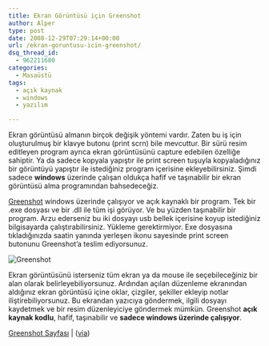 ```yaml
---
title: Ekran Görüntüsü için Greenshot
author: Alper
type: post
date: 2008-12-29T07:29:14+00:00
url: /ekran-goruntusu-icin-greenshot/
dsq_thread_id:
  - 962211680
categories:
  - Masaüstü
tags:
  - açık kaynak
  - windows
  - yazılım

---
```

Ekran görüntüsü almanın birçok değişik yöntemi vardır. Zaten bu iş için oluşturulmuş bir klavye butonu (print scrn) bile mevcuttur. Bir sürü resim editleyen program ayrıca ekran görüntüsünü capture edebilen özelliğe sahiptir. Ya da sadece kopyala yapıştır ile print screen tuşuyla kopyaladığınız bir görüntüyü yapıştır ile istediğiniz program içerisine ekleyebilirsiniz. Şimdi sadece **windows** üzerinde çalışan oldukça hafif ve taşınabilir bir ekran görüntüsü alma programından bahsedeceğiz. <!--more-->

<a href="http://greenshot.sourceforge.net/" target="_blank">Greenshot</a> windows üzerinde çalışıyor ve açık kaynaklı bir program. Tek bir .exe dosyası ve bir .dll ile tüm işi görüyor. Ve bu yüzden taşınabilir bir program. Arzu ederseniz bu iki dosyayı usb bellek içerisine koyup istediğiniz bilgisayarda çalıştırabilirsiniz. Yükleme gerektirmiyor. Exe dosyasına tıkladığınızda saatin yanında yerleşen ikonu sayesinde print screen butonunu Greenshot&#8217;a teslim ediyorsunuz. 

![Greenshot][1] 

Ekran görüntüsünü isterseniz tüm ekran ya da mouse ile seçebileceğiniz bir alan olarak belirleyebiliyorsunuz. Ardından açılan düzenleme ekranından aldığınız ekran görüntüsü içine oklar, çizgiler, şekiller ekleyip notlar iliştirebiliyorsunuz. Bu ekrandan yazıcıya göndermek, ilgili dosyayı kaydetmek ve bir resim düzenleyiciye göndermek mümkün. Greenshot **açık kaynak kodlu**, hafif, taşınabilir ve **sadece windows üzerinde çalışıyor**.

<a href="http://greenshot.sourceforge.net/" target="_blank">Greenshot Sayfası</a> | (<a href="http://lifehacker.com/5118976/greenshot-captures-and-annotes-screenshots" target="_blank">via</a>)

 [1]: http://greenshot.sourceforge.net/images/screenshot_01.jpg